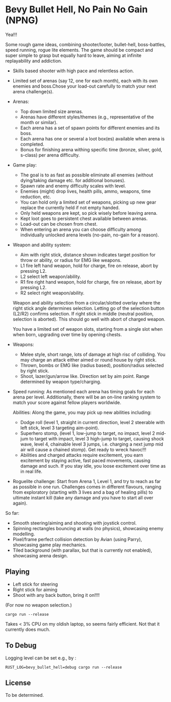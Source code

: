 # Bevy Bullet Hell, No Pain No Gain (NPNG)

Yea!!!

Some rough game ideas, combining shooter/looter, bullet-hell, boss-battles, speed running, rogue lite elements. The game should be compact and super simple to grasp but equally hard to leave, aiming at infinite replayability and addiction.

- Skills based shooter with high pace and relentless action.
- Limited set of arenas (say 12, one for each month), each with its own enemies and boss.Chose your load-out carefully to match your next arena challenge(s).

- Arenas:

  - Top down limited size arenas.
  - Arenas have different styles/themes (e.g., representative of the month or similar).
  - Each arena has a set of spawn points for different enemies and its boss.
  - Each arena has one or several a loot box(es) available when arena is completed.
  - Bonus for finishing arena withing specific time (bronze, silver, gold, s-class) per arena difficulty.

- Game play:
  - The goal is to as fast as possible eliminate all enemies (without dying/taking damage etc. for additional bonuses).
  - Spawn rate and enemy difficulty scales with level.
  - Enemies (might) drop lives, health pills, ammo, weapons, time reduction, etc.
  - You can hold only a limited set of weapons, picking up new gear replace the currently held if not empty handed.
  - Only held weapons are kept, so pick wisely before leaving arena.
  - Kept loot goes to persistent chest available between arenas.
  - Load-out can be chosen from chest.
  - When entering an arena you can choose difficulty among individually unlocked arena levels (no-pain, no-gain for a reason).
- Weapon and ability system:

  - Aim with right stick, distance shown indicates target position for throw or ability, or radius for EMG like weapons.
  - L1 fire left hand weapon, hold for charge, fire on release, abort by pressing L2.
  - L2 select left weapon/ability.
  - R1 fire right hand weapon, hold for charge, fire on release, abort by pressing L2.
  - R2 select right weapon/ability.

  Weapon and ability selection from a circular/slotted overlay where the right stick angle determines selection. Letting go of the selection button (L2/R2) confirms selection. If right stick in middle (neutral position, selection is aborted). This should go well with abort of charged weapon.

  You have a limited set of weapon slots, starting from a single slot when when born, upgrading over time by opening chests.

- Weapons:
  - Melee style, short range, lots of damage at high risc of colliding. You may charge an attack either aimed or round house by right stick.
  - Thrown, bombs or EMG like (radius based), position/radius selected by right stick.
  - Shoot, lazer/gun/arrow like. Direction set by aim point. Range determined by weapon type/charging.
- Speed running:
  As mentioned each arena has timing goals for each arena per level. Additionally, there will be an on-line ranking system to match your score against fellow players worldwide.

  Abilities:
  Along the game, you may pick up new abilities including:

  - Dodge roll (level 1, straight in current direction, level 2 steerable with left stick, level 3 targeting aim-point).
  - Superhero stomp, (level 1, low-jump to target, no impact, level 2 mid-jum to target with impact, level 3 high-jump to target, causing shock wave, level 4, chainable level 3 jumps, i.e. charging a next jump mid air will cause a chained stomp). Get ready to wreck havoc!!!
  - Abilities and charged attacks require excitement, you earn excitement by staying active, fast paced movements, causing damage and such. If you stay idle, you loose excitement over time as in real life.

- Roguelite challenge:
  Start from Arena 1, Level 1, and try to reach as far as possible in one run. Challenges comes in different flavours, ranging from exploratory (starting with 3 lives and a bag of healing pills) to ultimate instant kill (take any damage and you have to start all over again).

So far:

- Smooth steering/aiming and shooting with joystick control.
- Spinning rectangles bouncing at walls (no physics), showcasing enemy modelling.
- Pixel/frame perfect collision detection by Avian (using Parry), showcasing game play mechanics.
- Tiled background (with parallax, but that is currently not enabled), showcasing arena design.

## Playing

- Left stick for steering
- Right stick for aiming
- Shoot with any back button, bring it on!!!!

(For now no weapon selection.)

```shell
cargo run --release
```

Takes < 3% CPU on my oldish laptop, so seems fairly efficient. Not that it currently does much.

## To Debug

Logging level can be set e.g., by :

```shell
RUST_LOG=bevy_bullet_hell=debug cargo run --release
```

## License

To be determined.
